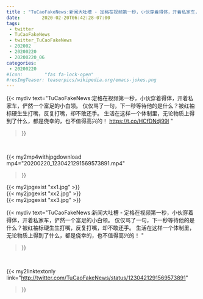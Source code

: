 ```yaml
---
title : "TuCaoFakeNews:新闻大吐槽 - 定格在视频第一秒，小伙穿着得体，开着私家车，俨然一个富足的小白领。  仅仅骂了一句，下一秒等待他的是什么？被红袖标硬生生打嘴，反复打嘴，却不敢还手。  生活在这样一个体制里，无论物质上得到了什么，都是侥幸的，也不值得高兴的！ "
date:        2020-02-20T06:42:28-07:00
tags:
 - twitter
 - TuCaoFakeNews
 - twitter_TuCaoFakeNews
 - 202002
 - 20200220
 - 20200220_06
categories:
 - 20200220
#icon:        "fas fa-lock-open"
#resImgTeaser: teaserpics/wikipedia.org/emacs-jokes.png
---
```


{{< mydiv text="TuCaoFakeNews:定格在视频第一秒，小伙穿着得体，开着私家车，俨然一个富足的小白领。  仅仅骂了一句，下一秒等待他的是什么？被红袖标硬生生打嘴，反复打嘴，却不敢还手。  生活在这样一个体制里，无论物质上得到了什么，都是侥幸的，也不值得高兴的！  https://t.co/HCfDNdj99l "
>}}
<br>


{{< my2mp4withjpgdownload mp4="20200220_1230421291569573891.mp4"
>}}

{{< my2jpgexist "xx1.jpg" >}}<br>
{{< my2jpgexist "xx2.jpg" >}}<br>
{{< my2jpgexist "xx3.jpg" >}}<br>



{{< mydiv text="TuCaoFakeNews:新闻大吐槽 - 定格在视频第一秒，小伙穿着得体，开着私家车，俨然一个富足的小白领。  仅仅骂了一句，下一秒等待他的是什么？被红袖标硬生生打嘴，反复打嘴，却不敢还手。  生活在这样一个体制里，无论物质上得到了什么，都是侥幸的，也不值得高兴的！ "
>}}
<br>

{{< my2linktextonly link="http://twitter.com/TuCaoFakeNews/status/1230421291569573891"
>}}


<br>

